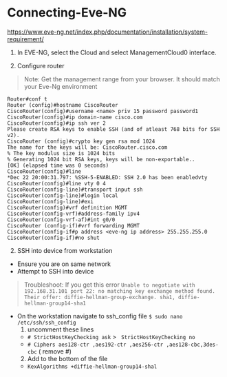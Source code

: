 # Connecting-Eve-NG

https://www.eve-ng.net/index.php/documentation/installation/system-requirement/

1. In EVE-NG, select the Cloud and select ManagementCloud0 interface.


2. Configure router

>Note: Get the management range from your browser. It should match your Eve-Ng environment

```
Router#conf t
Router (config)#hostname CiscoRouter
CiscoRouter(config)#username <name> priv 15 password password1
CiscoRouter(config)#ip domain-name cisco.com
CiscoRouter(config)#ip ssh ver 2
Please create RSA keys to enable SSH (and of atleast 768 bits for SSH v2).
CiscoRouter (config)#crypto key gen rsa mod 1024
The name for the keys will be: CiscoRouter.cisco.com
% The key modulus size is 1024 bits
% Generating 1024 bit RSA keys, keys will be non-exportable..
[OK] (elapsed time was 0 seconds)
CiscoRouter(config)#line
*Dec 22 20:00:31.797: %SSH-5-ENABLED: SSH 2.0 has been enabledvty
CiscoRouter(config)#line vty 0 4
CiscoRouter(config-line)#transport input ssh
CiscoRouter(config-line)#login local
CiscoRouter(config-line)#exi
CiscoRouter(config)#vrf definition MGMT
CiscoRouter(config-vrf)#address-family ipv4
CiscoRouter(config-vrf-af)#int g0/0
CiscoRouter (config-if)#vrf forwarding MGMT
CiscoRouter(config-if#p address <eve-ng ip address> 255.255.255.0
CiscoRouter(config-if)#no shut
```

2. SSH into device from workstation

- Ensure you are on same network
- Attempt to SSH into device

>Troubleshoot: If you get this error
`Unable to negotiate with 192.168.31.101 port 22: no matching key exchange method found. Their offer: diffie-hellman-group-exchange.
sha1, diffie-hellman-group14-sha1`

- On the workstation navigate to ssh_config file
`$ sudo nano /etc/ssh/ssh_config`
  1. uncomment these lines
    - `# StrictHostKeyChecking ask` > ` StrictHostKeyChecking no`
    - `# Ciphers aes128-ctr ,aes192-ctr ,aes256-ctr ,aes128-cbc,3des-cbc` ( remove #)
  2. Add to the bottom of the file
    - `KexAlgorithms +diffie-hellman-group14-shal`


